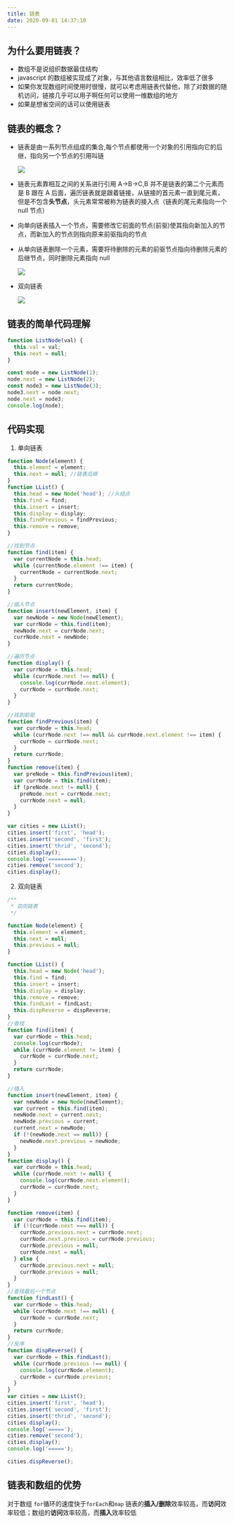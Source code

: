 ```yaml
---
title: 链表
date: 2020-09-01 14:37:10
---
```


## 为什么要用链表？

- 数组不是说组织数据最佳结构
- javascript 的数组被实现成了对象，与其他语言数组相比，效率低了很多
- 如果你发现数组时间使用时很慢，就可以考虑用链表代替他，除了对数据的随机访问，链接几乎可以用子啊任何可以使用一维数组的地方
- 如果是想省空间的话可以使用链表

## 链表的概念？

- 链表是由一系列节点组成的集合,每个节点都使用一个对象的引用指向它的后继，指向另一个节点的引用叫链

  <!-- ![链表](/datasrouce/link.png) -->
  <img src="../../assets/datasrouce/link.png"/>

- 链表元素靠相互之间的关系进行引用 A->B->C,B 并不是链表的第二个元素而是 B 跟在 A 后面，遍历链表就是跟着链接，从链接的首元素一直到尾元素，但是不包含**头节点**，头元素常常被称为链表的接入点（链表的尾元素指向一个 null 节点）

- 向单向链表插入一个节点，需要修改它前面的节点(前驱)使其指向新加入的节点，而新加入的节点则指向原来前驱指向的节点
- 从单向链表删除一个元素，需要将待删除的元素的前驱节点指向待删除元素的后继节点，同时删除元素指向 null

  <!-- ![单向链表](/datasrouce/单链表.png) -->
  <img src="../../assets/datasrouce/单链表.png"/>

- 双向链表

  <!-- ![双向链表](/datasrouce/双向链表.png) -->
  <img src="../../assets/datasrouce/双向链表.png"/>

## 链表的简单代码理解

```js
function ListNode(val) {
  this.val = val;
  this.next = null;
}

const node = new ListNode(1);
node.next = new ListNode(2);
const node3 = new ListNode(3);
node3.next = node.next;
node.next = node3;
console.log(node);
```

## 代码实现

1. 单向链表

```js
function Node(element) {
  this.element = element;
  this.next = null; //链表后继
}
function LList() {
  this.head = new Node('head'); //头结点
  this.find = find;
  this.insert = insert;
  this.display = display;
  this.findPrevious = findPrevious;
  this.remove = remove;
}

//找到节点
function find(item) {
  var currentNode = this.head;
  while (currentNode.element !== item) {
    currentNode = currentNode.next;
  }
  return currentNode;
}

//插入节点
function insert(newElement, item) {
  var newNode = new Node(newElement);
  var currNode = this.find(item);
  newNode.next = currNode.next;
  currNode.next = newNode;
}

//遍历节点
function display() {
  var currNode = this.head;
  while (currNode.next !== null) {
    console.log(currNode.next.element);
    currNode = currNode.next;
  }
}

//找到前驱
function findPrevious(item) {
  var currNode = this.head;
  while (currNode.next !== null && currNode.next.element !== item) {
    currNode = currNode.next;
  }
  return currNode;
}
function remove(item) {
  var preNode = this.findPrevious(item);
  var currNode = this.find(item);
  if (preNode.next != null) {
    preNode.next = currNode.next;
    currNode.next = null;
  }
}

var cities = new LList();
cities.insert('first', 'head');
cities.insert('second', 'first');
cities.insert('thrid', 'second');
cities.display();
console.log('=========');
cities.remove('second');
cities.display();
```

2. 双向链表

```js
/**
 * 双向链表
 */

function Node(element) {
  this.element = element;
  this.next = null;
  this.previous = null;
}

function LList() {
  this.head = new Node('head');
  this.find = find;
  this.insert = insert;
  this.display = display;
  this.remove = remove;
  this.findLast = findLast;
  this.dispReverse = dispReverse;
}
//查找
function find(item) {
  var currNode = this.head;
  console.log(currNode);
  while (currNode.element != item) {
    currNode = currNode.next;
  }
  return currNode;
}

//插入
function insert(newElement, item) {
  var newNode = new Node(newElement);
  var current = this.find(item);
  newNode.next = current.next;
  newNode.previous = current;
  current.next = newNode;
  if (!(newNode.next == null)) {
    newNode.next.previous = newNode;
  }
}
function display() {
  var currNode = this.head;
  while (currNode.next != null) {
    console.log(currNode.next.element);
    currNode = currNode.next;
  }
}

function remove(item) {
  var currNode = this.find(item);
  if (!(currNode.next === null)) {
    currNode.previous.next = currNode.next;
    currNode.next.previous = currNode.previous;
    currNode.previous = null;
    currNode.next = null;
  } else {
    currNode.previous.next = null;
    currNode.previous = null;
  }
}
//查找最后一个节点
function findLast() {
  var currNode = this.head;
  while (currNode.next !== null) {
    currNode = currNode.next;
  }
  return currNode;
}
//反序
function dispReverse() {
  var currNode = this.findLast();
  while (currNode.previous !== null) {
    console.log(currNode.element);
    currNode = currNode.previous;
  }
}
var cities = new LList();
cities.insert('first', 'head');
cities.insert('second', 'first');
cities.insert('thrid', 'second');
cities.display();
console.log('=====');
cities.remove('second');
cities.display();
console.log('=====');

cities.dispReverse();
```

## 链表和数组的优势

对于数组 `for`循环的速度快于`forEach`和`map`
链表的**插入/删除**效率较高，而**访问**效率较低；数组的**访问**效率较高，而**插入**效率较低
